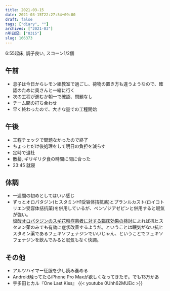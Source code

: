 ```yaml
---
title: 2021-03-15
date: 2021-03-15T22:27:54+09:00
draft: false
tags: ["diary", ""]
archives: ["2021-03"]
n年日記: ["0315"]
slug: 166373
---
```

6:55起床, 調子良い, スコーン1/2個
## 午前
- 息子は今日からレモン組教室で過ごし、荷物の置き方も違うようなので、確認のために奥さんと一緒に行く
- 次の工程が進むか朝一で確認、問題なし
- チーム間の打ち合わせ
- 早く終わったので、大きな量での工程開始
## 午後
- 工程チェックで問題なかったので終了
- ちょっとだけ後処理をして明日の負担を減らす
- 定時で退社
- 散髪, ギリギリ夕食の時間に間に合った
- 23:45 就寝
## 体調
- 一週間の初めとしてはいい感じ
- ずっとオロパタジン(ヒスタミンH1受容体拮抗薬)とプランルカスト(ロイコトリエン受容体拮抗薬)を併用しているが、ベンゾジアゼピンと併用すると眠気が強い。  
[塩酸オロパタジンのスギ花粉症患者に対する臨床効果の検討](https://www.jstage.jst.go.jp/article/jibi1954/50/6/50_432/_article/-char/ja/)によれば抗ヒスタミン薬のみでも有効に症状改善するようだ。ということは眠気がない抗ヒスタミン薬であるフェキソフェナジンでいいじゃん、ということでフェキソフェナジンを飲んでみると眠気もなく快調。
## その他
- アルツハイマー征服を少し読み進める
- Android触ってたらiPhone Pro Maxが欲しくなってきたぞ。でも13万かあ
- 宇多田ヒカル『One Last Kiss』
{{< youtube 0Uhh62MUEic >}}